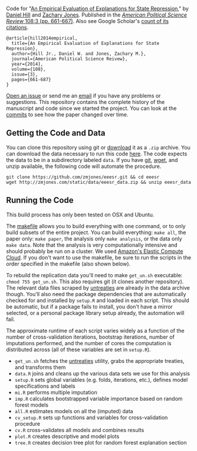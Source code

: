 Code for "[An Empirical Evaluation of Explanations for State Repression](http://zmjones.com/static/papers/eeesr_manuscript.pdf)," by [Daniel Hill](http://myweb.fsu.edu/dwh06c/) and [Zachary Jones](http://zmjones.com). Published in the [*American Political Science Review* 108:3 (pp. 661-667)]((http://journals.cambridge.org/action/displayAbstract?fromPage=online&aid=9327383&fulltextType=RA&fileId=S0003055414000306)). Also see Google Scholar's [count of its citations](http://scholar.google.com/citations?view_op=view_citation&hl=en&user=hdxn_v4AAAAJ&citation_for_view=hdxn_v4AAAAJ:9yKSN-GCB0IC).

	@article{hill2014empirical,
	  title={An Empirical Evaluation of Explanations for State Repression},
	  author={Hill Jr., Daniel W. and Jones, Zachary M.},
	  journal={American Political Science Reivew},
	  year={2014},
	  volume={108},
	  issue={3},
	  pages={661-687}
	}

[Open an issue](https://github.com/zmjones/eeesr/issues/new) or send me an [email](mailto:zmj@zmjones.com) if you have any problems or suggestions. This repository contains the complete history of the manuscript and code since we started the project. You can look at the [commits](https://github.com/zmjones/eeesr/commits/master) to see how the paper changed over time.

## Getting the Code and Data

You can clone this repository using git or [download](https://github.com/zmjones/eeesr/archive/master.zip) it as a `.zip` archive. You can download the data necessary to run this code [here](http://zmjones.com/static/data/eeesr_data.zip). The code expects the data to be in a subdirectory labeled `data`. If you have [git](http://git-scm.com/), [wget](https://www.gnu.org/software/wget/), and unzip available, the following code will automate the procedure.

	git clone https://github.com/zmjones/eeesr.git && cd eeesr
	wget http://zmjones.com/static/data/eeesr_data.zip && unzip eeesr_data

## Running the Code

This build process has only been tested on OSX and Ubuntu.

The [makefile](https://github.com/zmjones/eeesr/blob/master/makefile) allows you to build everything with one command, or to only build subsets of the entire project. You can build everything: `make all`, the paper only: `make paper`, the analysis only `make analysis`, or the data only `make data`. Note that the analysis is very computationally intensive and should probably be run on a cluster. We used [Amazon's Elastic Compute Cloud](http://aws.amazon.com/ec2/). If you don't want to use the makefile, be sure to run the scripts in the order specified in the makefile (also shown below). 

To rebuild the replication data you'll need to make `get_un.sh` executable: `chmod 755 get_un.sh`. This also requires git (it clones another repository). The relevant data files scraped by [untreaties](http://github.com/zmjones/untreaties/) are already in the data archive though. You'll also need the package dependencies that are automatically checked for and installed by `setup.R` and loaded in each script. This should be automatic, but if a package fails to install, you don't have a mirror selected, or a personal package library setup already, the automation will fail.

The approximate runtime of each script varies widely as a function of the number of cross-validation iterations, bootstrap iterations, number of imputations performed, and the number of cores the computation is distributed across (all of these variables are set in `setup.R`).

 - `get_un.sh` fetches the [untreaties](http://github.com/zmjones/untreaties) utility, grabs the appropriate treaties, and transforms them
 - `data.R` joins and cleans up the various data sets we use for this analysis
 - `setup.R` sets global variables (e.g. folds, iterations, etc.), defines model specifications and labels
 - `mi.R` performs multiple imputation
 - `imp.R` calculates bootstrapped variable importance based on random forest models
 - `all.R` estimates models on all the (imputed) data
 - `cv_setup.R` sets up functions and variables for cross-validation procedure
 - `cv.R` cross-validates all models and combines results
 - `plot.R` creates descriptive and model plots
 - `tree.R` creates decision tree plot for random forest explanation section
